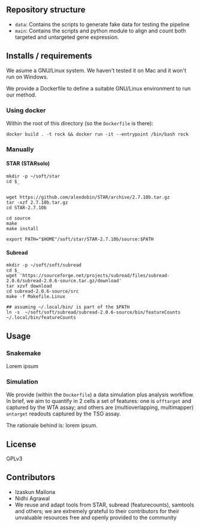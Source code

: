 ## Repository structure

- `data`: Contains the scripts to generate fake data for testing the pipeline
- `main`: Contains the scripts and python module to align and count both targeted and untargeted gene expression.

## Installs / requirements

We asume a GNU/Linux system. We haven't tested it on Mac and it won't run on Windows.

We provide a Dockerfile to define a suitable GNU/Linux environment to run our method.


### Using docker

Within the root of this directory (so the `Dockerfile` is there):

```
docker build . -t rock && docker run -it --entrypoint /bin/bash rock
```

### Manually

#### STAR (STARsolo)

```
mkdir -p ~/soft/star
cd $_


wget https://github.com/alexdobin/STAR/archive/2.7.10b.tar.gz
tar -xzf 2.7.10b.tar.gz
cd STAR-2.7.10b

cd source
make
make install

export PATH="$HOME"/soft/star/STAR-2.7.10b/source:$PATH

```

#### Subread

```
mkdir -p ~/soft/soft/subread
cd $_
wget 'https://sourceforge.net/projects/subread/files/subread-2.0.6/subread-2.0.6-source.tar.gz/download' 
tar xzvf download 
cd subread-2.0.6-source/src 
make -f Makefile.Linux 

## assuming ~/.local/bin/ is part of the $PATH
ln -s  ~/soft/soft/subread/subread-2.0.6-source/bin/featureCounts ~/.local/bin/featureCounts
```

## Usage

### Snakemake

Lorem ipsum

### Simulation

We provide (within the `Dockerfile`) a data simulation plus analysis workflow. In brief, we aim to quantify in 2 cells a set of features: one is `offtarget` and captured by the WTA assay; and others are (multioverlapping, multimapper) `ontarget` readouts captured by the TSO assay.

The rationale behind is: lorem ipsum.

## License

GPLv3

## Contributors

- Izaskun Mallona 
- Nidhi Agrawal
- We reuse and adapt tools from STAR, subread (featurecounts), samtools and others; we are extremely grateful to their contributors for their unvaluable resources free and openly provided to the community
